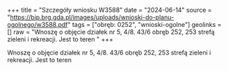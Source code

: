 +++
title = "Szczegóły wniosku W3588"
date = "2024-06-14"
source = "https://bip.brg.gda.pl/images/uploads/wnioski-do-planu-ogolnego/w3588.pdf"
tags = ["obręb: 0252", "wnioski-ogolne"]
geolinks = []
raw = "Wnoszę o objęcie działek nr 5, 4/8. 43/6 obręb 252, 253 strefą zieleni i rekreacji. Jest to teren "
+++

Wnoszę o objęcie działek nr 5, 4/8. 43/6 obręb 252, 253 strefą zieleni i rekreacji. Jest to teren



